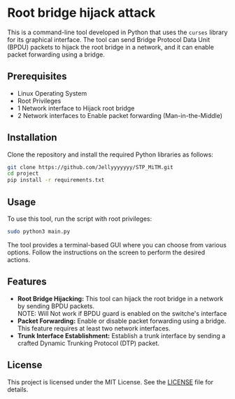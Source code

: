 # Root bridge hijack attack

This is a command-line tool developed in Python that uses the `curses` library for its graphical interface. The tool can send Bridge Protocol Data Unit (BPDU) packets to hijack the root bridge in a network, and it can enable packet forwarding using a bridge.

## Prerequisites

- Linux Operating System
- Root Privileges
- 1 Network interface to Hijack root bridge
- 2 Network interfaces to Enable packet forwarding (Man-in-the-Middle)

## Installation

Clone the repository and install the required Python libraries as follows:

```bash
git clone https://github.com/Jellyyyyyyy/STP_MiTM.git
cd project
pip install -r requirements.txt
```

## Usage

To use this tool, run the script with root privileges:

```bash
sudo python3 main.py
```

The tool provides a terminal-based GUI where you can choose from various options. Follow the instructions on the screen to perform the desired actions.

## Features

- **Root Bridge Hijacking:** This tool can hijack the root bridge in a network by sending BPDU packets.<br>NOTE: Will Not work if BPDU guard is enabled on the switche's interface
- **Packet Forwarding:** Enable or disable packet forwarding using a bridge. This feature requires at least two network interfaces.
- **Trunk Interface Establishment:** Establish a trunk interface by sending a crafted Dynamic Trunking Protocol (DTP) packet.

## License

This project is licensed under the MIT License. See the [LICENSE](LICENSE) file for details.